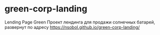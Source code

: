 # green-corp-landing
Lending Page Green
Проект лендинга для продажи солнечных батарей, развернут по адресу https://nsobol.github.io/green-corp-landing/ 
